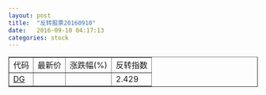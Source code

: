 ```yaml
---
layout: post
title:  "反转股票20160910"
date:   2016-09-10 04:17:13
categories: stock
---
```


<script type="text/javascript">
var stockList = []
stockList.push('gb_dg');
</script>

<table border="1">
 <tr>
 <td>代码</td>
  <td>最新价</td>
  <td>涨跌幅(%)</td>
 <td>反转指数</td>
</tr>
  <tr id="dg"><td><a href="http://stock.finance.sina.com.cn/usstock/quotes/DG.html" target="_blank">DG</a></td><td></td><td></td><td>2.429</td></tr>
</table>
